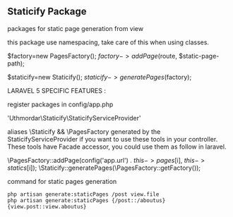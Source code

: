 ## Staticify Package

packages for static page generation from view

this package use namespacing, take care of this when using classes.

$factory=new PagesFactory();
$factory->addPage($route, $static-page-path);

$staticify=new Staticify();
$staticify->generatePages($factory);


LARAVEL 5 SPECIFIC FEATURES :

register packages in config/app.php

'Uthmordar\Staticify\StaticifyServiceProvider'

aliases \Staticify && \PagesFactory generated by the StaticifyServiceProvider if you want to use these tools in your controller.
These tools have Facade accessor, you could use them as follow in laravel.

\PagesFactory::addPage(config('app.url') . $this->pages[$i], $this->statics[$i]);
\Staticify::generatePages(\PagesFactory::getFactory());

command for static pages generation

    php artisan generate:staticPages /post view.file
    php artisan generate:staticPages {/post::/aboutus} {view.post::view.aboutus}
